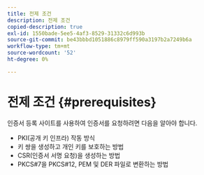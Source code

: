 ```yaml
---
title: 전제 조건
description: 전제 조건
copied-description: true
exl-id: 1550bade-5ee5-4af3-8529-31332c6d993b
source-git-commit: be43bbbd1051886c8979ff590a3197b2a7249b6a
workflow-type: tm+mt
source-wordcount: '52'
ht-degree: 0%

---
```


# 전제 조건 {#prerequisites}

인증서 등록 사이트를 사용하여 인증서를 요청하려면 다음을 알아야 합니다.

* PKI(공개 키 인프라) 작동 방식
* 키 쌍을 생성하고 개인 키를 보호하는 방법
* CSR(인증서 서명 요청)을 생성하는 방법
* PKCS#7을 PKCS#12, PEM 및 DER 파일로 변환하는 방법
